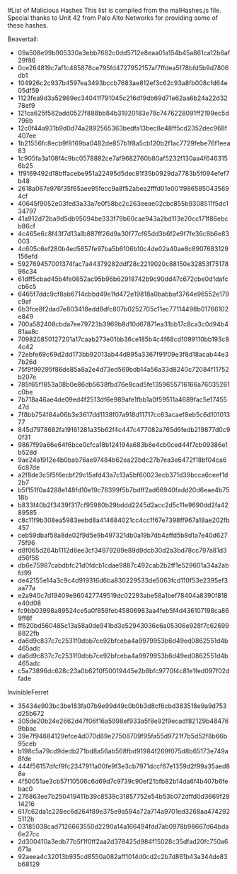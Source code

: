 #List of Malicious Hashes
This list is compiled from the malHashes.js file. Special thanks to Unit 42 from Palo Alto Networks for providing some of these hashes.

Beavertail:

* 09a508e99b905330a3ebb7682c0dd5712e8eaa01a154b45a861ca12b6af29f86
* 0ce264819c7af1c485878ce795fd4727952157af7ffdea5f78bfd5b9d7806db1
* 104926c2c937b4597ea3493bccb7683ae812ef3c62c93a8fb008cfd64e05df59
* 1123fea9d3a52989ec34041f791045c216d19db69d71e62aa6b24a22d3278ef9
* 121ca625f582add0527f888bb84b31920183e78c7476228091ff2199ec5d796b
* 12c0f44a931b9d0d74a2892565363bedfa13bec8e48ff5cd2352dec968f407ee
* 1b21556fc8ecb9f8169ba0482de857b1f8a5cb120b2f1ac7729febe76f1eea83
* 1c905fa3a108f4c9bc0578882ce7af9682760b80af5232f130aa4f6463156b25
* 1f9169492d18bffacebe951a22495d5dec81f35b0929da7783b5f094efef7b48
* 2618a067e976f35f65aee95fecc9a8f52abea2fffd01e001f9865850435694cf
* 40645f9052e03fed3a33a7e0f58bc2c263eeae02cbc855b9308511f5dc134797
* 41a912d72ba9d5db95094be333f79b60cae943a2bd113e20cc171f86ebcb86cf
* 4c465e6c8f43f7d13a1b887ff26d9a30f77cf65dd3b6f2e9f7fe36c8b6e83003
* 4c605c6ef280b4ed5657fe97ba5b6106b10c4de02a40ae8c8907683129156efd
* 592769457001374fac7a44379282ddf28c2219020c88150e32853f7517896c34
* 61dff5cbad45b4fe0852ac95b96b62918742b9c90dd47c672cbe0d1dafccb6c5
* 6465f7ddc9cf8ab6714cbbd49e1fd472e19818a0babbaf3764e96552e179c9af
* 6b3fce8f2dad7e803418edd8dfc807b0252705c11ec77114498b01766102e849
* 700a582408cbda7ee79723b3969b8d10d67871ea31bb17c8ca3c0d94b481aa8c
* 709820850127201a17caab273e01bb36ce185b4c4f68cd1099110bb193c84c42
* 72ebfe69c69d2dd173bb92013ab44d895a3367f91f09e3f8d18acab44e37b26d
* 75f9f99295f86de85a8a2e4d73ed569bdb14a56a33d8240c72084f11752b207e
* 785f65f1853a08b0e86db5638fbd76e8cad5fe1359655716166a76035261c0be
* 7b718a46ae4de09ed4f2513df6e989afe1fbb1a0f59511a4689fac5e1745547d
* 7f8bb754f84a06b3e3617dd1138f07a918d11717cc63acaef8eb5c6d10101377
* 845d7978682fa19161281a35b62f4c447c477082a765d6fedb219877d0c90f31
* 9867f99a66e64f6bce0cfca18b124194a683b8e4cb0ced44f7cb09386e1b528d
* 9ae24a1912e4b0bab76ae97484b62ea22bdc27b7ea3e6472f18bf04ca66c87de
* a2f8de3c5f5f6ecbf29c15afd43a7c13a5bf60023ecb371d39bcca6ceef1d2b7
* b5f151f0a4288e148fd10e19c78399f5b7bdff2ad66940fadd20d6eae4b7518b
* b833f40b2f3439f317cf95980b29bddd2245d2acc2d5c11e9690dd2fa4289585
* c8c11f9b308ea5983eebd8a414684021cc4cc1f67e7398ff967a18ae202fb457
* ceb59dbaf58a8de02f9d5e9b497321db0a19b7db4affd5b8d1a7e40d62775f96
* d8f065d264b1112d6ee3cf34979289e89d9dcb30d2a3bd78cc797a81d3d56f56
* db6e75987cabdbfc21d0fdcb1cdae9887c492cab2b2ff1e529601a34a2abfd99
* de42155e14a3c9c4d919316d6ba830229533de5063fcd110f53e2395ef3aa77a
* e2a940c7d19409e960427749519dc02293abe58a1bef78404a8390f818e40d08
* fc9bb03998a89524ce5a0f859feb45806983aa4feb5f4d436107198ca869ff6f
* ff620bd560485c13a58a0de941bd3e52943036e6a05306e928f7c626998822fb
* da6d9c837c7c2531f0dbb7ce92bfceba4a9979953b6d49ed0862551d4b465adc
* da6d9c837c7c2531f0dbb7ce92bfceba4a9979953b6d49ed0862551d4b465adc
* c5a73896dc628c23a0b6210f50019445e2b8bfc9770f4c81e1fed097f02dfade

InvisibleFerret

* 35434e903bc3be183fa07b9e99d49c0b0b3d8cf6cbd383518e9a9d753d25b672
* 305de20b24e2662d47f06f16a5998ef933a5f8e92f9ecadf82129b484769bbac
* 39e7f94684129efce4d070d89e27508709f95fa55d9721f7b5d52f8b66b95ceb
* b198c5a79cd9dedb271bd8a56ab568fbd91984f269f075d8b65173e749a8fde
* 444f56157dfcf9fc2347911a00fe9f3e3cb7971dccf67e1359d2f99a35aed88e
* 4f50051ae3cb57f10506c6d69d7c9739c90ef21bfb82b14da6f4b407b6febac0
* 276863ee7b250419411b39c8539c31857752e54b53b072dffd0d3669f2914216
* 617c62da1c228ec6d264f89e375e9a594a72a714a9701ed3268aa4742925112b
* 03185038cad7126663550d2290a14a166494fdd7ab0978b98667d64bda6e27cc
* 2d300410a3edb77b5f1f0ff2aa2d378425d984f15028c35dfad20fc750a6671a
* 92aeea4c32013b935cd8550a082aff1014d0cd2c2b7d861b43a344de83b68129
